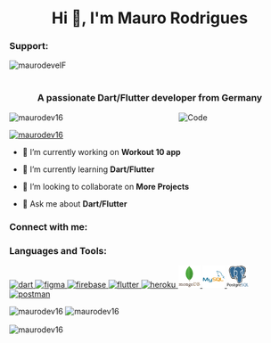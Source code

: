 <h1 align="center">Hi 👋, I'm Mauro Rodrigues</h1>
<h3 align="left">Support:</h3>
<p><a href="https://www.buymeacoffee.com/maurodevelF"> <img align="left" src="https://cdn.buymeacoffee.com/buttons/v2/default-yellow.png" height="50" width="210" alt="maurodevelF" /></a></p><br><br>
<h3 align="center">A passionate Dart/Flutter developer from Germany</h3>
<img align="right" alt="Code" width="200" src="http://gifimgs.com/animations/anime/dragon-ball-z/Vegeta/vegeta_21.gif">

<p align="left"> <img src="https://komarev.com/ghpvc/?username=maurodev16&label=Profile%20views&color=0e75b6&style=flat" alt="maurodev16" /> </p>

<p align="left"> <a href="https://github.com/ryo-ma/github-profile-trophy"><img src="https://github-profile-trophy.vercel.app/?username=maurodev16" alt="maurodev16" /></a> </p>

- 🔭 I’m currently working on **Workout 10 app**

- 🌱 I’m currently learning **Dart/Flutter**

- 👯 I’m looking to collaborate on **More Projects**

- 💬 Ask me about **Dart/Flutter**

<h3 align="left">Connect with me:</h3>
<p align="left">
</p>

<h3 align="left">Languages and Tools:</h3>
<p align="left"> <a href="https://dart.dev" target="_blank" rel="noreferrer"> <img src="https://www.vectorlogo.zone/logos/dartlang/dartlang-icon.svg" alt="dart" width="40" height="40"/> </a> <a href="https://www.figma.com/" target="_blank" rel="noreferrer"> <img src="https://www.vectorlogo.zone/logos/figma/figma-icon.svg" alt="figma" width="40" height="40"/> </a> <a href="https://firebase.google.com/" target="_blank" rel="noreferrer"> <img src="https://www.vectorlogo.zone/logos/firebase/firebase-icon.svg" alt="firebase" width="40" height="40"/> </a> <a href="https://flutter.dev" target="_blank" rel="noreferrer"> <img src="https://www.vectorlogo.zone/logos/flutterio/flutterio-icon.svg" alt="flutter" width="40" height="40"/> </a> <a href="https://heroku.com" target="_blank" rel="noreferrer"> <img src="https://www.vectorlogo.zone/logos/heroku/heroku-icon.svg" alt="heroku" width="40" height="40"/> </a> <a href="https://www.mongodb.com/" target="_blank" rel="noreferrer"> <img src="https://raw.githubusercontent.com/devicons/devicon/master/icons/mongodb/mongodb-original-wordmark.svg" alt="mongodb" width="40" height="40"/> </a> <a href="https://www.mysql.com/" target="_blank" rel="noreferrer"> <img src="https://raw.githubusercontent.com/devicons/devicon/master/icons/mysql/mysql-original-wordmark.svg" alt="mysql" width="40" height="40"/> </a> <a href="https://www.postgresql.org" target="_blank" rel="noreferrer"> <img src="https://raw.githubusercontent.com/devicons/devicon/master/icons/postgresql/postgresql-original-wordmark.svg" alt="postgresql" width="40" height="40"/> </a> <a href="https://postman.com" target="_blank" rel="noreferrer"> <img src="https://www.vectorlogo.zone/logos/getpostman/getpostman-icon.svg" alt="postman" width="40" height="40"/> </a> </p>



<p><img align="left" src="https://github-readme-stats.vercel.app/api/top-langs?username=maurodev16&show_icons=true&locale=en&layout=compact" alt="maurodev16" /></p>

<p>&nbsp;<img align="letf" src="https://github-readme-stats.vercel.app/api?username=maurodev16&show_icons=true&locale=en" alt="maurodev16" /></p>

<p><img align="center" src="https://github-readme-streak-stats.herokuapp.com/?user=maurodev16&" alt="maurodev16" /></p>
